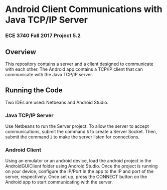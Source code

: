 # Android Client Communications with Java TCP/IP Server
### ECE 3740 Fall 2017 Project 5.2

## Overview
This repository contains a server and a client designed to communicate with each other. The Android app contains a TCP/IP client that can communicate with the Java TCP/IP server.

## Running the Code
Two IDEs are used: Netbeans and Android Studio.

### Java TCP/IP Server
Use Netbeans to run the Server project. To allow the server to accept communications, submit the command `6` to create a Server Socket. Then, submit the command `2` to make the server listen for connections.

### Android Client
Using an emulator or an android device, load the android project in the AndroidGUIClient folder using Android Studio. Once the project is running on your device, configure the IP/Port in the app to the IP and port of the server, respectively. Once set up, press the CONNECT button on the Android app to start communicating with the server.
